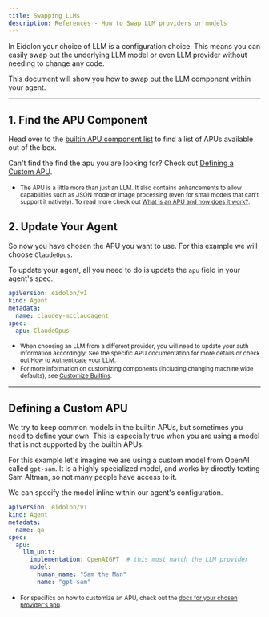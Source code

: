 ```yaml
---
title: Swapping LLMs
description: References - How to Swap LLM providers or models
---
```


In Eidolon your choice of LLM is a configuration choice. This means you can easily swap out the underlying LLM model or 
even LLM provider without needing to change any code.

This document will show you how to swap out the LLM component within your agent.

---
## 1. Find the APU Component
Head over to the [builtin APU component list](/docs/components/apu/overview) to find a list of APUs available out of the box.

Can't find the find the apu you are looking for? Check out [Defining a Custom APU](#defining-a-custom-apu).

* <small>The APU is a little more than just an LLM. It also contains enhancements to allow capabilities such as 
JSON mode or image processing (even for small models that can't support it natively). To read more check out 
[What is an APU and how does it work?](https://www.eidolonai.com/what_is_apu).</small>


## 2. Update Your Agent
So now you have chosen the APU you want to use. For this example we will choose `ClaudeOpus`.

To update your agent, all you need to do is update the `apu` field in your agent's spec.

```yaml
apiVersion: eidolon/v1
kind: Agent
metadata:
  name: claudey-mcclaudagent
spec: 
  apu: ClaudeOpus
```


* <small>When choosing an LLM from a different provider, you will need to update your auth information accordingly. See
  the specific APU documentation for more details or check out [How to Authenticate your LLM](/docs/howto/llm_authentication).</small>
* <small>For more information on customizing components (including changing machine wide defaults), see [Customize Builtins](/docs/howto/customize_builtins).</small>

---
## Defining a Custom APU
We try to keep common models in the builtin APUs, but sometimes you need to define your own. This is especially true 
when you are using a model that is not supported by the builtin APUs.

For this example let's imagine we are using a custom model from OpenAI called `gpt-sam`. It is a highly specialized model,
and works by directly texting Sam Altman, so not many people have access to it.

We can specify the model inline within our agent's configuration.

```yaml
apiVersion: eidolon/v1
kind: Agent
metadata:
  name: qa
spec:
  apu: 
    llm_unit:
      implementation: OpenAIGPT  # this must match the LLM provider
      model:
        human_name: "Sam the Man"
        name: "gpt-sam"
```

* <small>For specifics on how to customize an APU, check out the [docs for your chosen provider's apu](/docs/components/apu/overview).</small>

